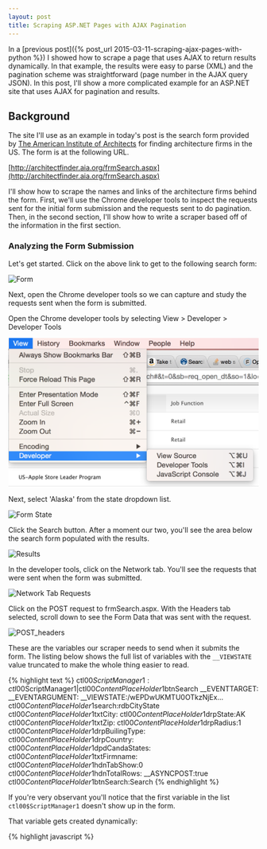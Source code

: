 ```yaml
---
layout: post
title: Scraping ASP.NET Pages with AJAX Pagination
---
```


In a [previous post]({% post_url 2015-03-11-scraping-ajax-pages-with-python %}) I showed how
to scrape a page that uses AJAX to return results dynamically. In that example, the results
were easy to parse (XML) and the pagination scheme was straightforward (page number in the
AJAX query JSON). In this post, I'll show a more complicated example for an ASP.NET site
that uses AJAX for pagination and results.

## Background

The site I'll use as an example in today's post is the search form provided by [The American 
Institute of Architects](http://www.aia.org/) for finding architecture firms in the US. The 
form is at the following URL. 

[http://architectfinder.aia.org/frmSearch.aspx](http://architectfinder.aia.org/frmSearch.aspx)

I'll show how to scrape the names and links of the architecture firms behind the form. First, 
we'll use the Chrome developer tools to inspect the requests sent for the initial form 
submission and the requests sent to do pagination. Then, in the second section, I'll show how 
to write a scraper based off of the information in the first section.

### Analyzing the Form Submission 

Let's get started. Click on the above link to get to the following search form:

![Form](/assets/scraping-by-example-ajax-pagination/form.png)

Next, open the Chrome developer tools so we can capture and study the requests sent when the 
form is submitted.

Open the Chrome developer tools by selecting View > Developer > Developer Tools

![Developer Tools](/assets/scraping-ajax-pages-with-python/developer_tools.png)

Next, select 'Alaska' from the state dropdown list.

![Form State](/assets/scraping-by-example-ajax-pagination/form_state.png)

Click the Search button. After a moment our two, you'll see the area below the search
form populated with the results.

![Results](/assets/scraping-by-example-ajax-pagination/results.png)

In the developer tools, click on the Network tab. You'll see the requests that were 
sent when the form was submitted.

![Network Tab Requests](/assets/scraping-by-example-ajax-pagination/network_tab_requests.png)

Click on the POST request to frmSearch.aspx. With the Headers tab selected, scroll down to see 
the Form Data that was sent with the request.

![POST_headers](/assets/scraping-by-example-ajax-pagination/POST_headers.png)

These are the variables our scraper needs to send when it submits the form. The listing below
shows the full list of variables with the `__VIEWSTATE` value truncated to make the whole thing
easier to read.

{% highlight text %}
ctl00$ScriptManager1:ctl00$ScriptManager1|ctl00$ContentPlaceHolder1$btnSearch
__EVENTTARGET:
__EVENTARGUMENT:
__VIEWSTATE:/wEPDwUKMTU0OTkzNjEx...
ctl00$ContentPlaceHolder1$search:rdbCityState
ctl00$ContentPlaceHolder1$txtCity:
ctl00$ContentPlaceHolder1$drpState:AK
ctl00$ContentPlaceHolder1$txtZip:
ctl00$ContentPlaceHolder1$drpRadius:1
ctl00$ContentPlaceHolder1$drpBuilingType:
ctl00$ContentPlaceHolder1$drpCountry:
ctl00$ContentPlaceHolder1$dpdCandaStates:
ctl00$ContentPlaceHolder1$txtFirmname:
ctl00$ContentPlaceHolder1$hdnTabShow:0
ctl00$ContentPlaceHolder1$hdnTotalRows:
__ASYNCPOST:true
ctl00$ContentPlaceHolder1$btnSearch:Search
{% endhighlight %}

If you're very observant you'll notice that the first variable in the list `ctl00$ScriptManager1`
doesn't show up in the form. 

That variable gets created dynamically:

{% highlight javascript %}
<script type="text/javascript">
//<![CDATA[
Sys.WebForms.PageRequestManager._initialize(
  'ctl00$ScriptManager1', 
  document.getElementById('aspnetForm')
);
...
//]]>
{% endhighlight %}

We'll have to create this variable and set its value manually in the scraper.

The same goes for the `__ASYNCPOST:true` key value pair. In that case, the variable is 
created dynamically when the form is submitted:

{% highlight javascript %}
function Sys$WebForms$PageRequestManager$_onFormSubmit(evt) {
  ...
  formBody.append("__ASYNCPOST=true&");
}
{% endhighlight %}

We'll have to create that key value pair manually too.

Now let's take a look at the response. Click on the Response tab in the Developer Tools.

![POST1_response](/assets/scraping-by-example-ajax-pagination/POST1_response.png)

The response is a pipe-delimited string with the format 

`Length|Type|ID|Content` 

where Length is the number of bytes in Content. Once you break out the pipe-delimited 
string this way it becomes much easier to understand:

|Length | Type | ID | Content |
|-------|------|----|---------|
| 24137  | updatePanel | ctl00\_ContentPlaceHolder1\_pnlgrdSearchResult | <input type="hidden" name="ctl00$ContentPlaceHolder1$hdnTabShow" id="ctl00_ContentPlaceHolder1_hdnTabShow" value="0" /><div><div style="font-weight: bold;"><span id="ctl00_ContentPlaceHolder1_lblRowCountMessage">1 - 20 of 73 Results</span></div><input type="hidden" name="ctl00$ContentPlaceHolder1$hdnTotalRows" id="ctl00_ContentPlaceHolder1_hdnTotalRows" value="73" /></div> ...|
| 0      | hiddenField | __EVENTTARGET ||
| 0      | hiddenField | __EVENTARGUMENT ||
| 148128 | hiddenField | __VIEWSTATE | /wEPDwUKMTU0OTkzNjExNg... |
| 121    | asyncPostBackControlIDs || ctl00$ContentPlaceHolder1$btnSearch,ctl00$ContentPlaceHolder1$btnfrmSearch,ctl00$ContentPlaceHolder1$tmrLoadSearchResults|
| 0      | postBackControlIDs |||
| 45     | updatePanelIDs || tctl00$ContentPlaceHolder1$pnlgrdSearchResult |
| 0      | childUpdatePanelIDs |||
| 44     | panelsToRefreshIDs || ctl00$ContentPlaceHolder1$pnlgrdSearchResult |
| 3      | asyncPostBackTimeout || 600 |
| 14     | formAction || frmSearch.aspx |

Immediately we can see that the HTML results for the form submission are contained in the content for
the `ctl00_ContentPlaceHolder1_pnlgrdSearchResult` variable.

If you inspect the HTML of the results in your browser you'll see that the ID matches the `id` attribute 
of the div where the results are dynamically injected. 

{% highlight html %}
<div id='ctl00_ContentPlaceHolder1_pnlgrdSearchResult'>
  ( Here's where the HTML gets inserted from the AJAX response )
</div>
{% endhighlight %}

The response is basically an instruction to update `div#ctl00_ContentPlaceHolder1_pnlgrdSearchResult` 
with the data in the Content column.

The content though is only for the first page of the results. If there are more than 20 results in 
all, then you have to use the pager at the bottom to click to the next page of results.

I mention this because it means we also need to pay attention to the `__VIEWSTATE` variable in the above
table. The contents of `__VIEWSTATE` will be sent when we click on page number links as you'll see
in just a moment.

For now, let's look at the HTML results.

{% highlight html %}
<input type="hidden" name="ctl00$ContentPlaceHolder1$hdnTabShow" id="ctl00_ContentPlaceHolder1_hdnTabShow" value="0" />
<div>
  <div style="font-weight: bold;">
    <span id="ctl00_ContentPlaceHolder1_lblRowCountMessage">1 - 20 of 73 Results</span>
  </div>
  <input type="hidden" name="ctl00$ContentPlaceHolder1$hdnTotalRows" id="ctl00_ContentPlaceHolder1_hdnTotalRows" value="73" />
</div>
<div>
  <table class="table_grid_b" cellspacing="0" rules="all" border="1" id="ctl00_ContentPlaceHolder1_grdSearchResult" style="border-collapse:collapse;">
    <tr style="color:#555555;">
      <th align="left" scope="col" style="width:30%;">
        <a id="ctl00_ContentPlaceHolder1_grdSearchResult_ctl01_lnkFirmName" title="Sort" href="javascript:__doPostBack('ctl00$ContentPlaceHolder1$grdSearchResult$ctl01$lnkFirmName','')" style="text-decoration:none;">Firm Name</a>
        <img src="Images/up_down.gif" style="border-width:0px;" />
      </th>
      <th align="left" scope="col" style="width:35%;">
        <a id="ctl00_ContentPlaceHolder1_grdSearchResult_ctl01_lnkCity" title="Sort" href="javascript:__doPostBack('ctl00$ContentPlaceHolder1$grdSearchResult$ctl01$lnkCity','')" style="text-decoration:none;">Location</a>
        <img src="Images/up_down.gif" style="border-width:0px;" />
      </th>
      <th align="left" scope="col" style="width:15%;">
        <a id="ctl00_ContentPlaceHolder1_grdSearchResult_ctl01_lnkProjects" title="Sort" href="javascript:__doPostBack('ctl00$ContentPlaceHolder1$grdSearchResult$ctl01$lnkProjects','')" style="text-decoration:none;">Projects</a>
        <img src="Images/down_arrow.png" style="border-width:0px;" />
      </th>
    </tr>
    <tr class="Row1">
      <td class="gridcolumn" align="left" valign="top" style="width:205px;">
        <a id="ctl00_ContentPlaceHolder1_grdSearchResult_ctl02_hpFirmName" href="frmFirmDetails.aspx?FirmID=F2B34EE8-96BF-4C5E-816B-732F68F06CA5">Bezek Durst Seiser Inc</a>
      </td>
      <td align="left" style="width:150px;">
        <span id="ctl00_ContentPlaceHolder1_grdSearchResult_ctl02_lblCity">Anchorage, AK  99503-3957</span>
      </td>
      <td align="left">
        <a id="ctl00_ContentPlaceHolder1_grdSearchResult_ctl02_hpShowProjects" href="frmFirmDetails.aspx?FirmID=F2B34EE8-96BF-4C5E-816B-732F68F06CA5">View projects</a>
      </td>
    </tr>
    <tr class="Row2">
      <td class="gridcolumn" align="left" valign="top" style="width:205px;">
        <a id="ctl00_ContentPlaceHolder1_grdSearchResult_ctl03_hpFirmName" href="frmFirmDetails.aspx?FirmID=F12ED5B3-88A1-49EC-96BC-ACFAA90C68F1">Kumin Associates, Inc.</a>
      </td>
      <td align="left" style="width:150px;">
        <span id="ctl00_ContentPlaceHolder1_grdSearchResult_ctl03_lblCity">Anchorage, AK  99501-3578</span>
      </td>
      <td align="left">
        <a id="ctl00_ContentPlaceHolder1_grdSearchResult_ctl03_hpShowProjects" href="frmFirmDetails.aspx?FirmID=F12ED5B3-88A1-49EC-96BC-ACFAA90C68F1">View projects</a>
      </td>
    </tr>
    ...
    <tr class="footer_grid" align="right">
      <td colspan="3">
        <table>
          <tr>
            <td>
              <a disabled="disabled" class="dis_class" style="display:inline-block;width:50px;">&lt;&lt; first</a>
              <a disabled="disabled" class="dis_class" style="display:inline-block;width:50px;">&lt; prev</a>
              <a class="LinkPaging" href="javascript:__doPostBack('ctl00$ContentPlaceHolder1$grdSearchResult$ctl23$ctl02','')" style="display:inline-block;background-color:#E2E2E2;width:20px;">1</a>
              <a class="LinkPaging" href="javascript:__doPostBack('ctl00$ContentPlaceHolder1$grdSearchResult$ctl23$ctl03','')" style="display:inline-block;width:20px;">2</a>
              <a class="LinkPaging" href="javascript:__doPostBack('ctl00$ContentPlaceHolder1$grdSearchResult$ctl23$ctl04','')" style="display:inline-block;width:20px;">3</a>
              <a class="LinkPaging" href="javascript:__doPostBack('ctl00$ContentPlaceHolder1$grdSearchResult$ctl23$ctl05','')" style="display:inline-block;width:20px;">4</a>
              <a href="javascript:__doPostBack('ctl00$ContentPlaceHolder1$grdSearchResult$ctl23$ctl06','')" style="display:inline-block;width:50px;">next &gt;</a>
              <a href="javascript:__doPostBack('ctl00$ContentPlaceHolder1$grdSearchResult$ctl23$ctl07','')" style="display:inline-block;width:50px;">last &gt;&gt;</a>
            </td>
          </tr>
        </table>
      </td>
    </tr>
  </table>
</div>
{% endhighlight %}

I've pulled out one of the result links for the firm Kumin Associates. 

{% highlight html %}
<a id="ctl00_ContentPlaceHolder1_grdSearchResult_ctl03_hpFirmName" 
   href="frmFirmDetails.aspx?FirmID=F12ED5B3-88A1-49EC-96BC-ACFAA90C68F1">
   Kumin Associates, Inc.
</a>
{% endhighlight %}

We can match the href of these links using the regex 

`^frmFirmDetails\.aspx\?FirmID=([A-Z0-9-]+)$`

and the `id` attribute can be matched using the regex `hpFirmName$`.

### Analyzing Pagination

Now let's investigate how the pagination works for this site. Scroll down to the bottom of the results
and you'll see the pager.

![Pagination](/assets/scraping-by-example-ajax-pagination/pagination.png)

Right click on the page 2 link and select Inspect Element to inspect the page 2 link in Developer Tools.

![Inspect Page Number Link](/assets/scraping-by-example-ajax-pagination/inspect_page_number_link.png)

You'll see that the HTML for each page link has the following format.

{% highlight html %}
<a class="LinkPaging" href="javascript:__doPostBack('ctl00$ContentPlaceHolder1$grdSearchResult$ctl23$ctl03','')">2</a>
{% endhighlight %}

So when you click a page link in the pager the `__doPostBack()` function is called with the first argument set. Here's 
the defininition of `__doPostBack`:

{% highlight javascript %}
var theForm = document.forms['aspnetForm'];
if (!theForm) {
    theForm = document.aspnetForm;
}
function __doPostBack(eventTarget, eventArgument) {
    if (!theForm.onsubmit || (theForm.onsubmit() != false)) {
        theForm.__EVENTTARGET.value = eventTarget;
        theForm.__EVENTARGUMENT.value = eventArgument;
        theForm.submit();
    }
}
{% endhighlight %}

So `__doPostBack()` sets the `__EVENTTARGET` variable to the argument passed to `__doPostBack()` and 
submits the search form. 

For our scraper that means we can extract the argument to `__doPostBack()` with a regex like `__doPostBack\('([^']+)` 
and then submit the form with `__EVENTTARGET` set to the value of the matched substring.

Now let's see this in action. 

Click on the page 2 link so we can inspect the variables in the Network tab of the Developer Tools.

{% highlight text %}
ctl00$ScriptManager1:ctl00$ContentPlaceHolder1$pnlgrdSearchResult|ctl00$ContentPlaceHolder1$grdSearchResult$ctl23$ctl03
ctl00$ContentPlaceHolder1$search:rdbCityState
ctl00$ContentPlaceHolder1$txtCity:
ctl00$ContentPlaceHolder1$drpState:AK
ctl00$ContentPlaceHolder1$txtZip:
ctl00$ContentPlaceHolder1$drpRadius:1
ctl00$ContentPlaceHolder1$drpBuilingType:
ctl00$ContentPlaceHolder1$drpCountry:
ctl00$ContentPlaceHolder1$dpdCandaStates:
ctl00$ContentPlaceHolder1$txtFirmname:
ctl00$ContentPlaceHolder1$hdnTabShow:0
ctl00$ContentPlaceHolder1$hdnTotalRows:73
__EVENTTARGET:ctl00$ContentPlaceHolder1$grdSearchResult$ctl23$ctl03
__EVENTARGUMENT:
__VIEWSTATE:/wEPDwUKMTU0OTkzNj...
__ASYNCPOST:true
:
{% endhighlight %}

Once again, notice that `ctl00$ScriptManager1` doesn't show up in the form but it shows up again here, 
this time with the value

`ctl00$ContentPlaceHolder1$pnlgrdSearchResult|ctl00$ContentPlaceHolder1$grdSearchResult$ctl23$ctl03`

As before, we'll have to create the key value pair in the scraper to make the pagination request work.

You can see that the `__EVENTTARGET` variable is set to the value of the argument passed to `__doPostBack()`
in the page 2 link.

There's one more point we need to take note of. 

The `__VIEWSTATE` variable is set to the same value we got back from the server when it sent the first 
page of results. We need to use the `__VIEWSTATE` value the server provides us to get the pagination to 
work.

Let's take stock of what we need our scraper to do to get all of the results for a given state:

- Select the aspnetForm form
- Select a state 
- Create and set the necessary request variables not present in form (`ASYNCPOST` and `ctl00$ScriptManager1`)
- Submit the form
- Extract the results from the `pnlgrdSearchResult` variable 
- Extract the `__VIEWSTATE`
- Extract `__EVENTTARGET` argument from the next page link
- Submit the form again with our new variables
- Repeat until we get to the last page of results

## Implementation

At this point we've got enough information about how the site works to write our scraper script. 

### Submitting the Form

First, I'll go over selecting and submitting the form. If you inspect the HTML of the search form
you'll see that its `name` attribute is set to `aspnetForm`. 

{% highlight html %}
<form name="aspnetForm" method="post" action="frmSearch.aspx" onsubmit="javascript:return WebForm_OnSubmit();" id="aspnetForm">
{% endhighlight %}

We''ll pass that as the argument to mechanize's `select_form()` method. 

{% highlight python %}
def scrape_state_firms(self, state_item):
    self.br.open(self.url)

    s = BeautifulSoup(self.br.response().read())
    saved_form = s.find('form', id='aspnetForm').prettify()

    self.br.select_form('aspnetForm')
    self.br.form['ctl00$ContentPlaceHolder1$drpState'] = [ state_item.name ]

{% endhighlight %}

Note that I save a copy of the form's HTML. That's so that later, when we do the pagination we still
have a copy of the form to work with when we update the variables to get the next page of results.

Now, at this point, if we print out the controls that mechanize has picked up from selecting the form
it shows the following control key value pairs:

{% highlight python %}
(Pdb) print '\n'.join(['%s:%s (%s)' % (c.name,c.value,c.disabled) for c in self.br.form.controls])
{% endhighlight %}

Note that I also print out whether or not a control is disabled. It shows up as True or False in 
parentheses.

{% highlight text %}
__EVENTTARGET: (False)
__EVENTARGUMENT: (False)
__VIEWSTATE:/wEPDwUKMTU0OTkzNjExN...
ctl00$ContentPlaceHolder1$btnAccept:Ok (False)
None:None (False)
ctl00$ContentPlaceHolder1$search:['rdbCityState'] (False)
ctl00$ContentPlaceHolder1$txtCity: (False)
ctl00$ContentPlaceHolder1$drpState:['AK'] (False)
ctl00$ContentPlaceHolder1$txtZip: (False)
ctl00$ContentPlaceHolder1$drpRadius:['1'] (False)
ctl00$ContentPlaceHolder1$drpBuilingType:[''] (False)
ctl00$ContentPlaceHolder1$drpCountry:[''] (False)
ctl00$ContentPlaceHolder1$dpdCandaStates:[''] (False)
ctl00$ContentPlaceHolder1$btnSearch:Search (True)
ctl00$ContentPlaceHolder1$txtFirmname: (False)
ctl00$ContentPlaceHolder1$btnfrmSearch:Search (True)
ctl00$ContentPlaceHolder1$hdnTabShow:0 (False)
ctl00$ContentPlaceHolder1$hdnTotalRows: (False)
None:None (False)
{% endhighlight %}

Note that two of the controls, `btnfrmSearch` and `btnAccept` didn't show up in the
Developer Tools variable list earlier in this post. 

The first control, `btnfrmSearch` is used for searching for a firm by name. The second control, 
`btnAccept` is the Accept button a user clicks on to accept the site's Terms of Use (you probably 
saw this the first time you visited the site). We'll remove both of these controls before 
submitting the form.

Also, if you examine the `btnSearch` control you'll see that it's currently disabled. We'll need 
to enable it before we submit the form.

Let's do all that and also create controls for `__ASYNCPOST` and `ctl00$ScriptManager1` as discussed
earlier in this post.

{% highlight python %}
def scrape_state_firms(self, state_item):
    ...
    self.br.form.new_control('hidden', '__ASYNCPOST', {'value': 'true'})
    self.br.form.new_control('hidden', 'ctl00$ScriptManager1', {'value': 'ctl00$ScriptManager1|ctl00$ContentPlaceHolder1$btnSearch'})
    self.br.form.fixup()

    ctl = self.br.form.find_control('ctl00$ContentPlaceHolder1$btnfrmSearch')
    self.br.form.controls.remove(ctl)

    ctl = self.br.form.find_control('ctl00$ContentPlaceHolder1$btnAccept')
    self.br.form.controls.remove(ctl)

    ctl = self.br.form.find_control('ctl00$ContentPlaceHolder1$btnSearch')
    ctl.disabled = False

    self.br.submit()
{% endhighlight %}

Now that we've submitted the form, let's see how to extract and print out the names
and links of the architecture firms from the results sent back in the AJAX response.

{% highlight python %}
def scrape_state_firms(self, state_item):
    ...
    pageno = 2

    while True:
        resp = self.br.response().read()

        it = iter(resp.split('|'))
        kv = dict(zip(it, it))

        s = BeautifulSoup(kv['ctl00_ContentPlaceHolder1_pnlgrdSearchResult'])
        r1 = re.compile(r'^frmFirmDetails\.aspx\?FirmID=([A-Z0-9-]+)$')
        r2 = re.compile(r'hpFirmName$')
        x = {'href': r1, 'id': r2}

        for a in s.findAll('a', attrs=x):
            print 'firm name: ', a.text
            print 'firm url: ', urlparse.urljoin(self.br.geturl(), a['href'])
            print 

        # Find next page number link
        a = s.find('a', text='%d' % pageno)
        if not a:
            break

        pageno += 1
{% endhighlight %}

I create a dictionary of key value pairs out of the AJAX response the server sends. Even though
the response is actually a string of `Length|Type|ID|Content `four-tuples, treating it as a string
of key value pairs separated by `|` works and let's us use an ID as a key to get to its associated 
Content.

Preceding and succeeding this code snippet is the set up for the pagination (`pageno = 2`) which
I'll go over next.

### Pagination

For the pagination, we recreate the form from the HTML we copied ealier. Then we extract the value
we need for the next page `__EVENTTARGET` from the next page's page number link. We update the form
control values again, create the variables that aren't picked up from the form (`__ASYNCPOST` and
`ctl100ScriptManager`) and set their values to match what we saw in the Developer Tools earlier.

Then we submit the form again and repeat the whole process until we reach the last page of the results.

{% highlight python %}
def scrape_state_firms(self, state_item):
    ...
    pageno = 2

    while True:
        resp = self.br.response().read()

        it = iter(resp.split('|'))
        kv = dict(zip(it, it))

        ...

        # Find next page number link
        a = s.find('a', text='%d' % pageno)
        if not a:
            break

        pageno += 1

        # New __VIEWSTATE value
        view_state = kv['__VIEWSTATE'] 

        # Extract new __EVENTTARGET value from next page link
        r = re.compile(r"__doPostBack\('([^']+)")
        m = re.search(r, a['href'])
        event_target = m.group(1)

        # Regenerate form for next page
        html = saved_form.encode('utf8')
        resp = mechanize.make_response(html, [("Content-Type", "text/html")],
                                       self.br.geturl(), 200, "OK")

        self.br.set_response(resp)
        self.br.select_form('aspnetForm')
        self.br.form.set_all_readonly(False)
        self.br.form['__EVENTTARGET'] = event_target
        self.br.form['__VIEWSTATE'] = view_state
        self.br.form['ctl00$ContentPlaceHolder1$drpState'] = [ state_item.name ]
        self.br.form.new_control('hidden', '__ASYNCPOST',     {'value': 'true'})
        self.br.form.new_control('hidden', 'ctl00$ScriptManager1', {'value': 'ctl00$ContentPlaceHolder1$pnlgrdSearchResult|'+event_target})
        self.br.form.fixup()

        ctl = self.br.form.find_control('ctl00$ContentPlaceHolder1$btnfrmSearch')
        self.br.form.controls.remove(ctl)

        ctl = self.br.form.find_control('ctl00$ContentPlaceHolder1$btnAccept')
        self.br.form.controls.remove(ctl)

        ctl = self.br.form.find_control('ctl00$ContentPlaceHolder1$btnSearch')
        self.br.form.controls.remove(ctl)

        self.br.submit()
{% endhighlight %}

If you'd like to see the full implementation, the source code for this article is available on 
[github](https://github.com/thayton/architectfinder).

## Shameless Plug

Have a scraping project you'd like done? I'm available for hire. [Contact me](/contact) 
for a free quote.

